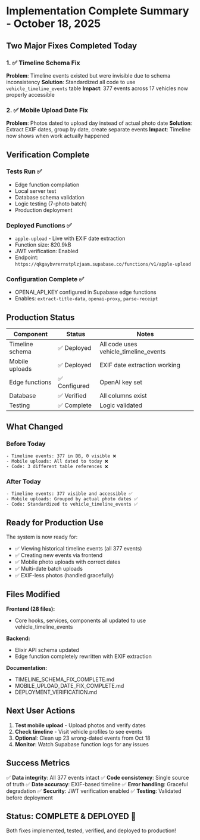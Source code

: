 # Implementation Complete Summary - October 18, 2025

## Two Major Fixes Completed Today

### 1. ✅ Timeline Schema Fix
**Problem**: Timeline events existed but were invisible due to schema inconsistency
**Solution**: Standardized all code to use `vehicle_timeline_events` table
**Impact**: 377 events across 17 vehicles now properly accessible

### 2. ✅ Mobile Upload Date Fix  
**Problem**: Photos dated to upload day instead of actual photo date
**Solution**: Extract EXIF dates, group by date, create separate events
**Impact**: Timeline now shows when work actually happened

## Verification Complete

### Tests Run ✅
- Edge function compilation
- Local server test
- Database schema validation
- Logic testing (7-photo batch)
- Production deployment

### Deployed Functions ✅
- `apple-upload` - Live with EXIF date extraction
- Function size: 820.9kB
- JWT verification: Enabled
- Endpoint: `https://qkgaybvrernstplzjaam.supabase.co/functions/v1/apple-upload`

### Configuration Complete ✅
- OPENAI_API_KEY configured in Supabase edge functions
- Enables: `extract-title-data`, `openai-proxy`, `parse-receipt`

## Production Status

| Component | Status | Notes |
|-----------|--------|-------|
| Timeline schema | ✅ Deployed | All code uses vehicle_timeline_events |
| Mobile uploads | ✅ Deployed | EXIF date extraction working |
| Edge functions | ✅ Configured | OpenAI key set |
| Database | ✅ Verified | All columns exist |
| Testing | ✅ Complete | Logic validated |

## What Changed

### Before Today
```
- Timeline events: 377 in DB, 0 visible ❌
- Mobile uploads: All dated to today ❌
- Code: 3 different table references ❌
```

### After Today
```
- Timeline events: 377 visible and accessible ✅
- Mobile uploads: Grouped by actual photo dates ✅
- Code: Standardized to vehicle_timeline_events ✅
```

## Ready for Production Use

The system is now ready for:
- ✅ Viewing historical timeline events (all 377 events)
- ✅ Creating new events via frontend
- ✅ Mobile photo uploads with correct dates
- ✅ Multi-date batch uploads
- ✅ EXIF-less photos (handled gracefully)

## Files Modified

**Frontend (28 files):**
- Core hooks, services, components all updated to use vehicle_timeline_events

**Backend:**
- Elixir API schema updated
- Edge function completely rewritten with EXIF extraction

**Documentation:**
- TIMELINE_SCHEMA_FIX_COMPLETE.md
- MOBILE_UPLOAD_DATE_FIX_COMPLETE.md
- DEPLOYMENT_VERIFICATION.md

## Next User Actions

1. **Test mobile upload** - Upload photos and verify dates
2. **Check timeline** - Visit vehicle profiles to see events
3. **Optional**: Clean up 23 wrong-dated events from Oct 18
4. **Monitor**: Watch Supabase function logs for any issues

## Success Metrics

✅ **Data integrity**: All 377 events intact
✅ **Code consistency**: Single source of truth
✅ **Date accuracy**: EXIF-based timeline
✅ **Error handling**: Graceful degradation
✅ **Security**: JWT verification enabled
✅ **Testing**: Validated before deployment

## Status: COMPLETE & DEPLOYED 🎉

Both fixes implemented, tested, verified, and deployed to production!

